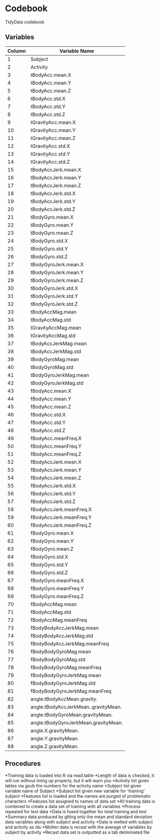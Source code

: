 Codebook
========

TidyData codebook

Variables
---------

| Column          | Variable Name                        |
|-----------------|--------------------------------------|
| 1               | Subject                              |
| 2               | Activity                             |
| 3               | tBodyAcc.mean.X                      |
| 4               | tBodyAcc.mean.Y                      |
| 5               | tBodyAcc.mean.Z                      |
| 6               | tBodyAcc.std.X                       |
| 7               | tBodyAcc.std.Y                       |
| 8               | tBodyAcc.std.Z                       |
| 9               | tGravityAcc.mean.X                   |
| 10              | tGravityAcc.mean.Y                   |
| 11              | tGravityAcc.mean.Z                   |
| 12              | tGravityAcc.std.X                    |
| 13              | tGravityAcc.std.Y                    |
| 14              | tGravityAcc.std.Z                    |
| 15              | tBodyAccJerk.mean.X                  |
| 16              | tBodyAccJerk.mean.Y                  |
| 17              | tBodyAccJerk.mean.Z                  |
| 18              | tBodyAccJerk.std.X                   |
| 19              | tBodyAccJerk.std.Y                   |
| 20              | tBodyAccJerk.std.Z                   |
| 21              | tBodyGyro.mean.X                     |
| 22              | tBodyGyro.mean.Y                     |
| 23              | tBodyGyro.mean.Z                     |
| 24              | tBodyGyro.std.X                      |
| 25              | tBodyGyro.std.Y                      |
| 26              | tBodyGyro.std.Z                      |
| 27              | tBodyGyroJerk.mean.X                 |
| 28              | tBodyGyroJerk.mean.Y                 |
| 29              | tBodyGyroJerk.mean.Z                 |
| 30              | tBodyGyroJerk.std.X                  |
| 31              | tBodyGyroJerk.std.Y                  |
| 32              | tBodyGyroJerk.std.Z                  |
| 33              | tBodyAccMag.mean                     |
| 34              | tBodyAccMag.std                      |
| 35              | tGravityAccMag.mean                  |
| 36              | tGravityAccMag.std                   |
| 37              | tBodyAccJerkMag.mean                 |
| 38              | tBodyAccJerkMag.std                  |
| 39              | tBodyGyroMag.mean                    |
| 40              | tBodyGyroMag.std                     |
| 41              | tBodyGyroJerkMag.mean                |
| 42              | tBodyGyroJerkMag.std                 |
| 43              | fBodyAcc.mean.X                      |
| 44              | fBodyAcc.mean.Y                      |
| 45              | fBodyAcc.mean.Z                      |
| 46              | fBodyAcc.std.X                       |
| 47              | fBodyAcc.std.Y                       |
| 48              | fBodyAcc.std.Z                       |
| 49              | fBodyAcc.meanFreq.X                  |
| 50              | fBodyAcc.meanFreq.Y                  |
| 51              | fBodyAcc.meanFreq.Z                  |
| 52              | fBodyAccJerk.mean.X                  |
| 53              | fBodyAccJerk.mean.Y                  |
| 54              | fBodyAccJerk.mean.Z                  |
| 55              | fBodyAccJerk.std.X                   |
| 56              | fBodyAccJerk.std.Y                   |
| 57              | fBodyAccJerk.std.Z                   |
| 58              | fBodyAccJerk.meanFreq.X              |
| 59              | fBodyAccJerk.meanFreq.Y              |
| 60              | fBodyAccJerk.meanFreq.Z              |
| 61              | fBodyGyro.mean.X                     |
| 62              | fBodyGyro.mean.Y                     |
| 63              | fBodyGyro.mean.Z                     |
| 64              | fBodyGyro.std.X                      |
| 65              | fBodyGyro.std.Y                      |
| 66              | fBodyGyro.std.Z                      |
| 67              | fBodyGyro.meanFreq.X                 |
| 68              | fBodyGyro.meanFreq.Y                 |
| 69              | fBodyGyro.meanFreq.Z                 |
| 70              | fBodyAccMag.mean                     |
| 71              | fBodyAccMag.std                      |
| 72              | fBodyAccMag.meanFreq                 |
| 73              | fBodyBodyAccJerkMag.mean             |
| 74              | fBodyBodyAccJerkMag.std              |
| 75              | fBodyBodyAccJerkMag.meanFreq         |
| 76              | fBodyBodyGyroMag.mean                |
| 77              | fBodyBodyGyroMag.std                 |
| 78              | fBodyBodyGyroMag.meanFreq            |
| 79              | fBodyBodyGyroJerkMag.mean            |
| 80              | fBodyBodyGyroJerkMag.std             |
| 81              | fBodyBodyGyroJerkMag.meanFreq        |
| 82              | angle.tBodyAccMean.gravity.          |
| 83              | angle.tBodyAccJerkMean..gravityMean. |
| 84              | angle.tBodyGyroMean.gravityMean.     |
| 85              | angle.tBodyGyroJerkMean.gravityMean. |
| 86              | angle.X.gravityMean.                 |
| 87              | angle.Y.gravityMean.                 |
| 88              | angle.Z.gravityMean.                 |

Procedures
----------

*Training data is loaded into R via read.table
*Length of data is checked, it will run without lining up properly, but it will warn you
*Activity list given lables via gsub the numbers for the activity name
*Subject list given variable name of Subject
*Subject list given new variable for 'training' subject
*Features list is loaded and the names are purged of problematic characters
*Features list assigned to names of data set
*All training data is combined to create a data set of training with all variables
*Process repeated for test data
*Data is fused together for total training and test
*Summary data produced by gtting only the mean and standard deviation data variables along with subject and activity
*Data is melted with subject and activity as ids
*Molten data is recast with the average of variables by subject by activity
*Recast data set is outputted as a tab deliminated file